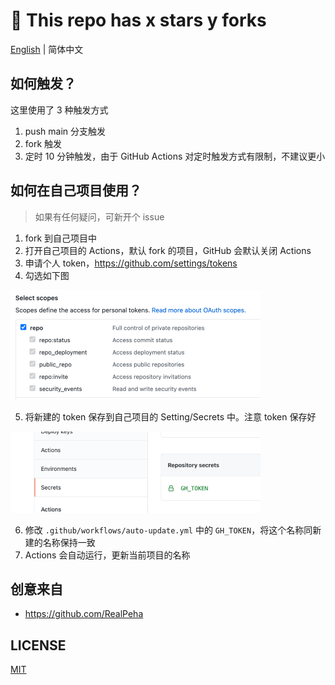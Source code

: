 # 💖 This repo has x stars y forks

[English](./README.md) | 简体中文

## 如何触发？

这里使用了 3 种触发方式

1. push main 分支触发
2. fork 触发
3. 定时 10 分钟触发，由于 GitHub Actions 对定时触发方式有限制，不建议更小

## 如何在自己项目使用？

> 如果有任何疑问，可新开个 issue

1. fork 到自己项目中
2. 打开自己项目的 Actions，默认 fork 的项目，GitHub 会默认关闭 Actions
3. 申请个人 token，https://github.com/settings/tokens
4. 勾选如下图

![](./token.png)

5. 将新建的 token 保存到自己项目的 Setting/Secrets 中。注意 token 保存好

![](./secrets.png)

6. 修改 `.github/workflows/auto-update.yml` 中的 `GH_TOKEN`，将这个名称同新建的名称保持一致
7. Actions 会自动运行，更新当前项目的名称

## 创意来自

- https://github.com/RealPeha

## LICENSE

[MIT](./LICENSE)
